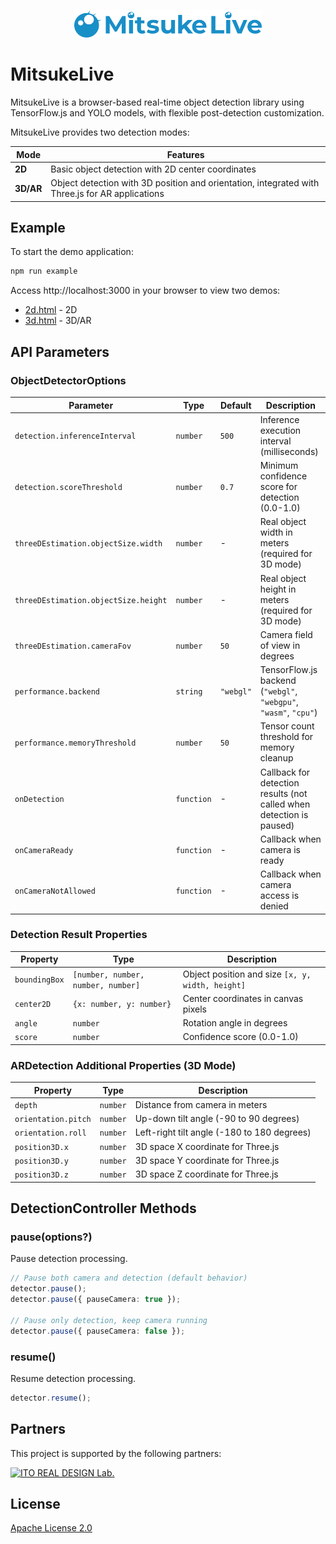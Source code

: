 <p align="center">
  <img src="https://raw.githubusercontent.com/oishi-hayato/MitsukeLive/refs/heads/main/assets/LOGO.png" alt="MitsukeLive Logo" width="300">
</p>

# MitsukeLive

MitsukeLive is a browser-based real-time object detection library using TensorFlow.js and YOLO models, with flexible post-detection customization.

MitsukeLive provides two detection modes:

| Mode      | Features                                                                                        |
| --------- | ----------------------------------------------------------------------------------------------- |
| **2D**    | Basic object detection with 2D center coordinates                                               |
| **3D/AR** | Object detection with 3D position and orientation, integrated with Three.js for AR applications |

## Example

To start the demo application:

```bash
npm run example
```

Access http://localhost:3000 in your browser to view two demos:

- [2d.html](http://localhost:3000/2d.html) - 2D
- [3d.html](http://localhost:3000/3d.html) - 3D/AR

## API Parameters

### ObjectDetectorOptions

| Parameter                            | Type       | Default   | Description                                                          |
| ------------------------------------ | ---------- | --------- | -------------------------------------------------------------------- |
| `detection.inferenceInterval`        | `number`   | `500`     | Inference execution interval (milliseconds)                          |
| `detection.scoreThreshold`           | `number`   | `0.7`     | Minimum confidence score for detection (0.0-1.0)                     |
| `threeDEstimation.objectSize.width`  | `number`   | -         | Real object width in meters (required for 3D mode)                   |
| `threeDEstimation.objectSize.height` | `number`   | -         | Real object height in meters (required for 3D mode)                  |
| `threeDEstimation.cameraFov`         | `number`   | `50`      | Camera field of view in degrees                                      |
| `performance.backend`                | `string`   | `"webgl"` | TensorFlow.js backend (`"webgl"`, `"webgpu"`, `"wasm"`, `"cpu"`)     |
| `performance.memoryThreshold`        | `number`   | `50`      | Tensor count threshold for memory cleanup                            |
| `onDetection`                        | `function` | -         | Callback for detection results (not called when detection is paused) |
| `onCameraReady`                      | `function` | -         | Callback when camera is ready                                        |
| `onCameraNotAllowed`                 | `function` | -         | Callback when camera access is denied                                |

### Detection Result Properties

| Property      | Type                               | Description                                      |
| ------------- | ---------------------------------- | ------------------------------------------------ |
| `boundingBox` | `[number, number, number, number]` | Object position and size `[x, y, width, height]` |
| `center2D`    | `{x: number, y: number}`           | Center coordinates in canvas pixels              |
| `angle`       | `number`                           | Rotation angle in degrees                        |
| `score`       | `number`                           | Confidence score (0.0-1.0)                       |

### ARDetection Additional Properties (3D Mode)

| Property            | Type     | Description                                 |
| ------------------- | -------- | ------------------------------------------- |
| `depth`             | `number` | Distance from camera in meters              |
| `orientation.pitch` | `number` | Up-down tilt angle (-90 to 90 degrees)      |
| `orientation.roll`  | `number` | Left-right tilt angle (-180 to 180 degrees) |
| `position3D.x`      | `number` | 3D space X coordinate for Three.js          |
| `position3D.y`      | `number` | 3D space Y coordinate for Three.js          |
| `position3D.z`      | `number` | 3D space Z coordinate for Three.js          |

## DetectionController Methods

### pause(options?)

Pause detection processing.

```typescript
// Pause both camera and detection (default behavior)
detector.pause();
detector.pause({ pauseCamera: true });

// Pause only detection, keep camera running
detector.pause({ pauseCamera: false });
```

### resume()

Resume detection processing.

```typescript
detector.resume();
```

## Partners

This project is supported by the following partners:

<a href="https://irdl.jp/"><img src="https://irdl.jp/img/irdl/logo.webp" alt="ITO REAL DESIGN Lab." width="300"></a>

## License

[Apache License 2.0](LICENSE)
